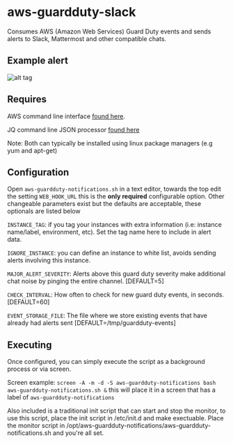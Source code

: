 # aws-guardduty-slack
Consumes AWS (Amazon Web Services) Guard Duty events and sends alerts to Slack, Mattermost and other compatible chats.

## Example alert
![alt tag](https://github.com/vigeek/aws-guardduty-slack/blob/master/guard-duty-alerts.png)

## Requires
AWS command line interface [found here](https://aws.amazon.com/cli/).

JQ command line JSON processor [found here](https://stedolan.github.io/jq/)

Note: Both can typically be installed using linux package managers (e.g yum and apt-get)

## Configuration
Open `aws-guardduty-notifications.sh` in a text editor, towards the top edit the setting `WEB_HOOK_URL` this is the **only required** configurable option.  Other changeable parameters exist but the defaults are acceptable, these optionals are listed below

`INSTANCE_TAG`: if you tag your instances with extra information (i.e: instance name/label, environment, etc).  Set the tag name here to include in alert data.

`IGNORE_INSTANCE`: you can define an instance to white list, avoids sending alerts involving this instance.

`MAJOR_ALERT_SEVERITY`: Alerts above this guard duty severity make additional chat noise by pinging the entire channel. [DEFAULT=5]

`CHECK_INTERVAL`: How often to check for new guard duty events, in seconds. [DEFAULT=60]

`EVENT_STORAGE_FILE`: The file where we store existing events that have already had alerts sent [DEFAULT=/tmp/guardduty-events]

## Executing
Once configured, you can simply execute the script as a background process or via screen.

Screen example: `screen -A -m -d -S aws-guardduty-notifications bash aws-guardduty-notifications.sh &` this will place it in a screen that has a label of `aws-guardduty-notifications`

Also included is a traditional init script that can start and stop the monitor, to use this script, place the init script in /etc/init.d and make exectuable.  Place the monitor script in /opt/aws-guardduty-notifications/aws-guardduty-notifications.sh and you're all set.

